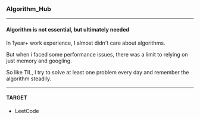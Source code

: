 ### Algorithm_Hub

---

#### Algorithm is not essential, but ultimately needed

In 1year+ work experience, I almost didn't care about algorithms.

But when i faced some performance issues, there was a limit to relying on just memory and googling.

So like TIL, I try to solve at least one problem every day and remember the algorithm steadily.

---

#### TARGET

- LeetCode
